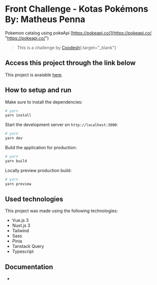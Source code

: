 # Front Challenge - Kotas Pokémons By: Matheus Penna

Pokemon catalog using pokeApi [https://pokeapi.co/](https://pokeapi.co/ "https://pokeapi.co/")

>  This is a challenge by [Coodesh](https://coodesh.com/){:target="_blank"}

## Access this project through the link below 

This project is avaiable [here](https://matheuspenna-kotas-pokemons.vercel.app/).

## How to setup and run

Make sure to install the dependencies:

```bash
# yarn
yarn install

```

Start the development server on `http://localhost:3000`:

```bash
# yarn
yarn dev

```

Build the application for production:

```bash
# yarn
yarn build
```

Locally preview production build:

```bash
# yarn
yarn preview
```

## Used technologies

This project was made using the following technologies:
- Vue.js 3
- Nuxt.js 3
- Tailwind
- Sass
- Pinia
- Tanstack Query
- Typescript

## Documentation

- 

